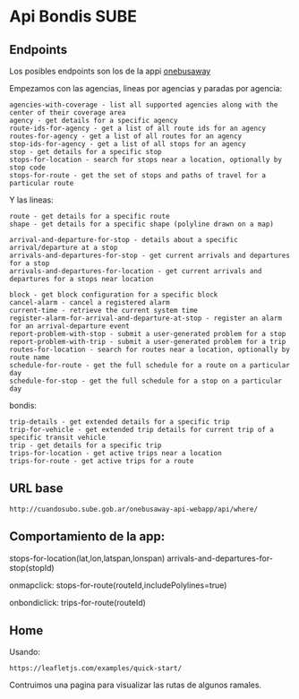 # Api Bondis SUBE

## Endpoints

Los posibles endpoints son los de la appi [onebusaway](http://developer.onebusaway.org/modules/onebusaway-application-modules/current/api/where/index.html)


Empezamos con las agencias, lineas por agencias y paradas por agencia:

```
agencies-with-coverage - list all supported agencies along with the center of their coverage area
agency - get details for a specific agency
route-ids-for-agency - get a list of all route ids for an agency
routes-for-agency - get a list of all routes for an agency
stop-ids-for-agency - get a list of all stops for an agency
stop - get details for a specific stop
stops-for-location - search for stops near a location, optionally by stop code
stops-for-route - get the set of stops and paths of travel for a particular route
```

Y las lineas:

```
route - get details for a specific route
shape - get details for a specific shape (polyline drawn on a map)
```


```
arrival-and-departure-for-stop - details about a specific arrival/departure at a stop
arrivals-and-departures-for-stop - get current arrivals and departures for a stop
arrivals-and-departures-for-location - get current arrivals and departures for a stops near location
```

```
block - get block configuration for a specific block
cancel-alarm - cancel a registered alarm
current-time - retrieve the current system time
register-alarm-for-arrival-and-departure-at-stop - register an alarm for an arrival-departure event
report-problem-with-stop - submit a user-generated problem for a stop
report-problem-with-trip - submit a user-generated problem for a trip
routes-for-location - search for routes near a location, optionally by route name
schedule-for-route - get the full schedule for a route on a particular day
schedule-for-stop - get the full schedule for a stop on a particular day
```

bondis:

```
trip-details - get extended details for a specific trip
trip-for-vehicle - get extended trip details for current trip of a specific transit vehicle
trip - get details for a specific trip
trips-for-location - get active trips near a location
trips-for-route - get active trips for a route
```

## URL base

```
http://cuandosubo.sube.gob.ar/onebusaway-api-webapp/api/where/
```

## Comportamiento de la app:

stops-for-location(lat,lon,latspan,lonspan)
arrivals-and-departures-for-stop(stopId)

onmapclick:
stops-for-route(routeId,includePolylines=true)

onbondiclick:
trips-for-route(routeId)

## Home

Usando:

```
https://leafletjs.com/examples/quick-start/
```

Contruimos una pagina para visualizar las rutas de algunos ramales.

